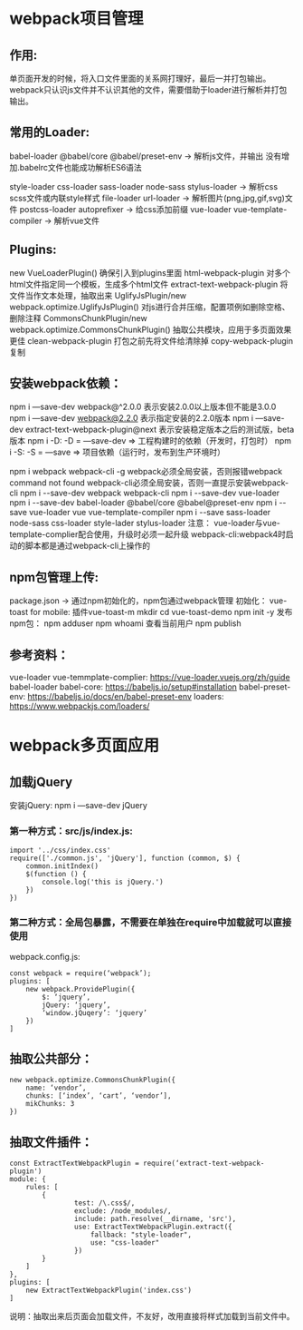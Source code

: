 # webpack项目管理

## 作用:
单页面开发的时候，将入口文件里面的关系网打理好，最后一并打包输出。webpack只认识js文件并不认识其他的文件，需要借助于loader进行解析并打包输出。

## 常用的Loader:
babel-loader @babel/core @babel/preset-env -> 解析js文件，并输出
没有增加.babelrc文件也能成功解析ES6语法

style-loader css-loader sass-loader node-sass stylus-loader -> 解析css scss文件或内联style样式
file-loader url-loader -> 解析图片(png,jpg,gif,svg)文件
postcss-loader autoprefixer -> 给css添加前缀
vue-loader vue-template-compiler -> 解析vue文件

## Plugins:
new VueLoaderPlugin()  确保引入到plugins里面
html-webpack-plugin 对多个html文件指定同一个模板，生成多个html文件
extract-text-webpack-plugin 将文件当作文本处理，抽取出来
UglifyJsPlugin/new webpack.optimize.UglifyJsPlugin() 对js进行合并压缩，配置项例如删除空格、删除注释
CommonsChunkPlugin/new webpack.optimize.CommonsChunkPlugin() 抽取公共模块，应用于多页面效果更佳
clean-webpack-plugin 打包之前先将文件给清除掉
copy-webpack-plugin 复制

## 安装webpack依赖：
npm i —save-dev webpack@^2.0.0 表示安装2.0.0以上版本但不能是3.0.0
npm i —save-dev webpack@2.2.0 表示指定安装的2.2.0版本 
npm i —save-dev extract-text-webpack-plugin@next 表示安装稳定版本之后的测试版，beta版本
npm i -D:  -D = —save-dev => 工程构建时的依赖（开发时，打包时）
npm i -S:  -S = —save  => 项目依赖（运行时，发布到生产环境时）


npm i webpack webpack-cli -g
webpack必须全局安装，否则报错webpack command not found
webpack-cli必须全局安装，否则一直提示安装webpack-cli
npm i --save-dev webpack webpack-cli
npm i --save-dev vue-loader 
npm i --save-dev babel-loader @babel/core @babel@preset-env
npm i --save vue-loader vue vue-template-compiler
npm i --save sass-loader node-sass css-loader style-lader stylus-loader
注意：
vue-loader与vue-template-complier配合使用，升级时必须一起升级
webpack-cli:webpack4时启动的脚本都是通过webpack-cli上操作的


## npm包管理上传:
package.json -> 通过npm初始化的，npm包通过webpack管理
初始化：
vue-toast for mobile: 插件vue-toast-m
mkdir cd vue-toast-demo 
npm init -y
发布npm包：
npm adduser
npm whoami 查看当前用户
npm publish


## 参考资料：
vue-loader vue-temmplate-complier: https://vue-loader.vuejs.org/zh/guide
babel-loader babel-core: https://babeljs.io/setup#installation
babel-preset-env: https://babeljs.io/docs/en/babel-preset-env
loaders: https://www.webpackjs.com/loaders/





# webpack多页面应用

## 加载jQuery
安装jQuery: npm i —save-dev jQuery

### 第一种方式：src/js/index.js:
```
import '../css/index.css'
require(['./common.js', 'jQuery'], function (common, $) {
    common.initIndex()
    $(function () {
        console.log('this is jQuery.')
    })
})
```

### 第二种方式：全局包暴露，不需要在单独在require中加载就可以直接使用
webpack.config.js:
```
const webpack = require(‘webpack’);
plugins: [
	new webpack.ProvidePlugin({
		$: ‘jquery’,
		jQuery: ‘jquery’,
		‘window.jQuqery’: ‘jquery’
	})
]
```

## 抽取公共部分：
```
new webpack.optimize.CommonsChunkPlugin({
	name: ‘vendor’,
	chunks: [‘index’, ‘cart’, ‘vendor’],
	mikChunks: 3
})
```


## 抽取文件插件：
```
const ExtractTextWebpackPlugin = require(‘extract-text-webpack-plugin')
module: {
	rules: [
		{
                test: /\.css$/,
                exclude: /node_modules/,
                include: path.resolve(__dirname, 'src'),
                use: ExtractTextWebpackPlugin.extract({
                    fallback: "style-loader",
                    use: "css-loader"
                })
		}
	]
},
plugins: [
	new ExtractTextWebpackPlugin('index.css')
]
```
说明：抽取出来后页面会加载文件，不友好，改用直接将样式加载到当前文件中。
